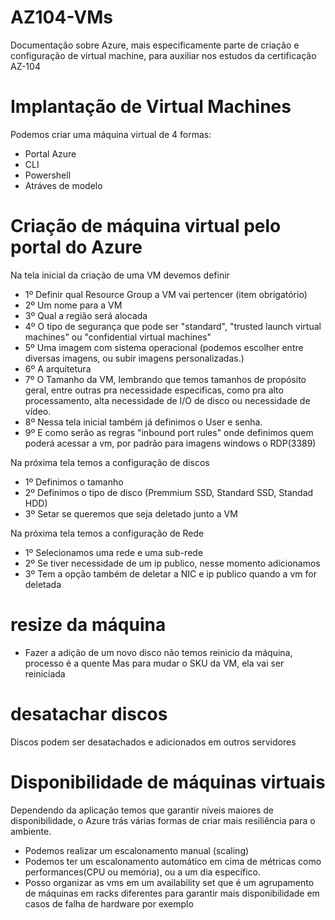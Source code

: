 # AZ104-VMs
Documentação sobre Azure, mais especificamente parte de criação e configuração de virtual machine, para auxiliar nos estudos da certificação AZ-104

# Implantação de Virtual Machines
Podemos criar uma máquina virtual de 4 formas:
- Portal Azure
- CLI
- Powershell
- Atráves de modelo

# Criação de máquina virtual pelo portal do Azure

Na tela inicial da criação de uma VM devemos definir
- 1º Definir qual Resource Group a VM vai pertencer (item obrigatório)
- 2º Um nome para a VM
- 3º Qual a região será alocada
- 4º O tipo de segurança que pode ser "standard", "trusted launch virtual machines" ou "confidential virtual machines"
- 5º Uma imagem com sistema operacional (podemos escolher entre diversas imagens, ou subir imagens personalizadas.)
- 6º A arquitetura
- 7º O Tamanho da VM, lembrando que temos tamanhos de propósito geral, entre outras pra necessidade especificas, como pra alto processamento, alta necessidade de I/O de disco ou necessidade de vídeo.
- 8º Nessa tela inicial também já definimos o User e senha.
- 9º E como serão as regras "inbound port rules" onde definimos quem poderá acessar a vm, por padrão para imagens windows o RDP(3389)

Na próxima tela temos a configuração de discos
- 1º Definimos o tamanho
- 2º Definimos o tipo de disco (Premmium SSD, Standard SSD, Standad HDD)
- 3º Setar se queremos que seja deletado junto a VM

Na próxima tela temos a configuração de Rede
- 1º Selecionamos uma rede e uma sub-rede
- 2º Se tiver necessidade de um ip publico, nesse momento adicionamos
- 3º Tem a opção também de deletar a NIC e ip publico quando a vm for deletada

# resize da máquina
- Fazer a adição de um novo disco não temos reinicio da máquina, processo é a quente
Mas para mudar o SKU da VM, ela vai ser reiniciada

# desatachar discos
Discos podem ser desatachados e adicionados em outros servidores

# Disponibilidade de máquinas virtuais
Dependendo da aplicação temos que garantir níveis maiores de disponibilidade, o Azure trás várias formas de criar mais resiliência para o ambiente.
- Podemos realizar um escalonamento manual (scaling)
- Podemos ter um escalonamento automático em cima de métricas como performances(CPU ou memória), ou a um dia específico.
- Posso organizar as vms em um availability set que é um agrupamento de máquinas em racks diferentes para garantir mais disponibilidade em casos de falha de hardware por exemplo





